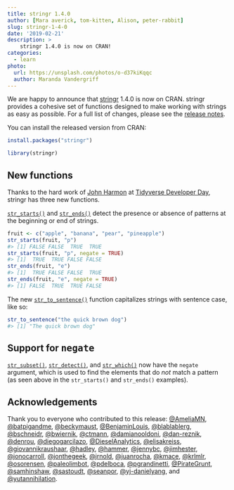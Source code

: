 ```yaml
---
title: stringr 1.4.0
author: [Mara averick, tom-kitten, Alison, peter-rabbit]
slug: stringr-1-4-0
date: '2019-02-21'
description: >
    stringr 1.4.0 is now on CRAN!
categories:
  - learn
photo:
  url: https://unsplash.com/photos/o-d37kiKqqc
  author: Maranda Vandergriff
---
```




<html>
<style>
h2 code {
    font-size: 1em;
    
}
</style>
</html>

We are happy to announce that [stringr](http://stringr.tidyverse.org/) 1.4.0
is now on CRAN. stringr provides a cohesive set of functions designed to make
working with strings as easy as possible. For a full list of changes, please see the [release notes](https://stringr.tidyverse.org/news/index.html#stringr-1-4-0).

You can install the released version from CRAN:


```r
install.packages("stringr")
```


```r
library(stringr)
```


## New functions

Thanks to the hard work of [John Harmon](https://github.com/jonthegeek) at [Tidyverse Developer Day](https://github.com/tidyverse/dev-day-2019), stringr has three new functions.

[`str_starts()`](https://stringr.tidyverse.org/reference/str_starts.html) and [`str_ends()`](https://stringr.tidyverse.org/reference/str_starts.html) detect the presence or absence of patterns at the beginning or end of strings.
 

```r
fruit <- c("apple", "banana", "pear", "pineapple")
str_starts(fruit, "p")
#> [1] FALSE FALSE  TRUE  TRUE
str_starts(fruit, "p", negate = TRUE)
#> [1]  TRUE  TRUE FALSE FALSE
str_ends(fruit, "e")
#> [1]  TRUE FALSE FALSE  TRUE
str_ends(fruit, "e", negate = TRUE)
#> [1] FALSE  TRUE  TRUE FALSE
```
 
The new [`str_to_sentence()`](https://stringr.tidyverse.org/reference/case.html) function capitalizes strings with sentence case, like so:


```r
str_to_sentence("the quick brown dog")
#> [1] "The quick brown dog"
```

## Support for `negate`

[`str_subset()`](https://stringr.tidyverse.org/reference/str_subset.html), [`str_detect()`](https://stringr.tidyverse.org/reference/str_detect.html), and [`str_which()`](https://stringr.tidyverse.org/reference/str_subset.html) now have the `negate` argument, which is used to find the elements that do _not_ match a pattern (as seen above in the `str_starts()` and `str_ends()` examples).  

## Acknowledgements

Thank you to everyone who contributed to this release: [&#x0040;AmeliaMN](https://github.com/AmeliaMN), [&#x0040;batpigandme](https://github.com/batpigandme), [&#x0040;beckymaust](https://github.com/beckymaust), [&#x0040;BenjaminLouis](https://github.com/BenjaminLouis), [&#x0040;blablablerg](https://github.com/blablablerg), [&#x0040;bschneidr](https://github.com/bschneidr), [&#x0040;bwiernik](https://github.com/bwiernik), [&#x0040;ctmann](https://github.com/ctmann), [&#x0040;damianooldoni](https://github.com/damianooldoni), [&#x0040;dan-reznik](https://github.com/dan-reznik), [&#x0040;denrou](https://github.com/denrou), [&#x0040;diegogarcilazo](https://github.com/diegogarcilazo), [&#x0040;DieselAnalytics](https://github.com/DieselAnalytics), [&#x0040;elisakreiss](https://github.com/elisakreiss), [&#x0040;giovannikraushaar](https://github.com/giovannikraushaar), [&#x0040;hadley](https://github.com/hadley), [&#x0040;hammer](https://github.com/hammer), [&#x0040;jennybc](https://github.com/jennybc), [&#x0040;jimhester](https://github.com/jimhester), [&#x0040;jonocarroll](https://github.com/jonocarroll), [&#x0040;jonthegeek](https://github.com/jonthegeek), [&#x0040;jrnold](https://github.com/jrnold), [&#x0040;juanrocha](https://github.com/juanrocha), [&#x0040;kmace](https://github.com/kmace), [&#x0040;krlmlr](https://github.com/krlmlr), [&#x0040;osorensen](https://github.com/osorensen), [&#x0040;paleolimbot](https://github.com/paleolimbot), [&#x0040;pdelboca](https://github.com/pdelboca), [&#x0040;pgrandinetti](https://github.com/pgrandinetti), [&#x0040;PirateGrunt](https://github.com/PirateGrunt), [&#x0040;samhinshaw](https://github.com/samhinshaw), [&#x0040;sastoudt](https://github.com/sastoudt), [&#x0040;seanpor](https://github.com/seanpor), [&#x0040;yj-danielyang](https://github.com/yj-danielyang), and [&#x0040;yutannihilation](https://github.com/yutannihilation).

